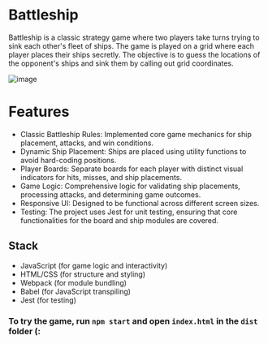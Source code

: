 # Battleship

Battleship is a classic strategy game where two players take turns trying to sink each other's fleet of ships. The game is played on a grid where each player places their ships secretly. The objective is to guess the locations of the opponent's ships and sink them by calling out grid coordinates.

![image](https://github.com/user-attachments/assets/245d83b2-7c6c-4240-ac04-d59a11d63a78)

# Features

- Classic Battleship Rules: Implemented core game mechanics for ship placement, attacks, and win conditions.
- Dynamic Ship Placement: Ships are placed using utility functions to avoid hard-coding positions.
- Player Boards: Separate boards for each player with distinct visual indicators for hits, misses, and ship placements.
- Game Logic: Comprehensive logic for validating ship placements, processing attacks, and determining game outcomes.
- Responsive UI: Designed to be functional across different screen sizes.
- Testing: The project uses Jest for unit testing, ensuring that core functionalities for the board and ship modules are covered.

## Stack

- JavaScript (for game logic and interactivity)
- HTML/CSS (for structure and styling)
- Webpack (for module bundling)
- Babel (for JavaScript transpiling)
- Jest (for testing)

### To try the game, run `npm start` and open `index.html` in the `dist` folder (:
